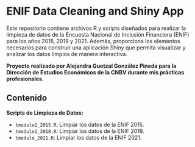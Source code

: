 # ENIF Data Cleaning and Shiny App

Este repositorio contiene archivos R y scripts diseñados para realizar la limpieza de datos de la Encuesta Nacional de Inclusión Financiera (ENIF) para los años 2015, 2018 y 2021. 
Además, proporciona los elementos necesarios para construir una aplicación Shiny que permita visualizar y analizar los datos limpios de manera interactiva.

**Proyecto realizado por Alejandra Quetzal González Pineda para la Dirección de Estudios Económicos de la CNBV durante mis prácticas profesionales.**

## Contenido

 **Scripts de Limpieza de Datos:**
   - `tmodulo1_2015.R`: Limpiar los datos de la ENIF 2015.
   - `tmodulo1_2018.R`: Limpiar los datos de la ENIF 2018.
   - `tmodulo_2021.R`: Limpiar los datos de la ENIF 2021.

